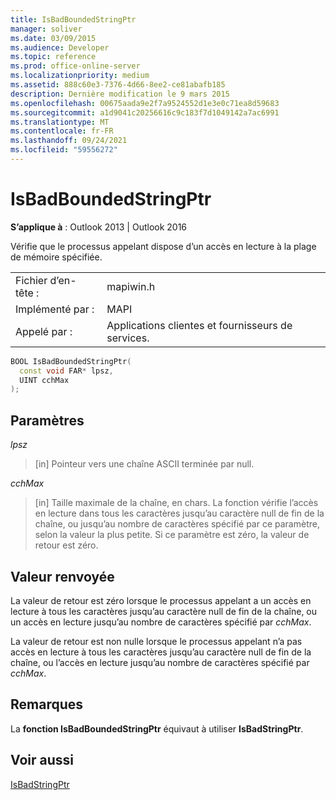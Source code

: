 ```yaml
---
title: IsBadBoundedStringPtr
manager: soliver
ms.date: 03/09/2015
ms.audience: Developer
ms.topic: reference
ms.prod: office-online-server
ms.localizationpriority: medium
ms.assetid: 888c60e3-7376-4d66-8ee2-ce81abafb185
description: Dernière modification le 9 mars 2015
ms.openlocfilehash: 00675aada9e2f7a9524552d1e3e0c71ea8d59683
ms.sourcegitcommit: a1d9041c20256616c9c183f7d1049142a7ac6991
ms.translationtype: MT
ms.contentlocale: fr-FR
ms.lasthandoff: 09/24/2021
ms.locfileid: "59556272"
---
```

# <a name="isbadboundedstringptr"></a>IsBadBoundedStringPtr

  
  
**S’applique à** : Outlook 2013 | Outlook 2016 
  
Vérifie que le processus appelant dispose d’un accès en lecture à la plage de mémoire spécifiée.
  
|||
|:-----|:-----|
|Fichier d’en-tête :  <br/> |mapiwin.h  <br/> |
|Implémenté par :  <br/> |MAPI  <br/> |
|Appelé par :  <br/> |Applications clientes et fournisseurs de services.  <br/> |
   
```cpp
BOOL IsBadBoundedStringPtr(
  const void FAR* lpsz,
  UINT cchMax
);
```

## <a name="parameters"></a>Paramètres

 _lpsz_
  
> [in] Pointeur vers une chaîne ASCII terminée par null.
    
 _cchMax_
  
> [in] Taille maximale de la chaîne, en chars. La fonction vérifie l’accès en lecture dans tous les caractères jusqu’au caractère null de fin de la chaîne, ou jusqu’au nombre de caractères spécifié par ce paramètre, selon la valeur la plus petite. Si ce paramètre est zéro, la valeur de retour est zéro.
    
## <a name="return-value"></a>Valeur renvoyée

La valeur de retour est zéro lorsque le processus appelant a un accès en lecture à tous les caractères jusqu’au caractère null de fin de la chaîne, ou un accès en lecture jusqu’au nombre de caractères spécifié par  _cchMax_.
  
La valeur de retour est non nulle lorsque le processus appelant n’a pas accès en lecture à tous les caractères jusqu’au caractère null de fin de la chaîne, ou l’accès en lecture jusqu’au nombre de caractères spécifié par  _cchMax_.
  
## <a name="remarks"></a>Remarques

La **fonction IsBadBoundedStringPtr** équivaut à utiliser **IsBadStringPtr**.
  
## <a name="see-also"></a>Voir aussi



[IsBadStringPtr](https://msdn.microsoft.com/library/windows/desktop/aa366714%28v=vs.85%29.aspx)

